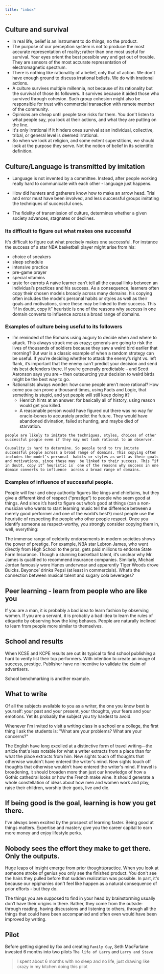```yaml
---
title: "inbox"
---
```


## Culture and survival
- In real life, belief is an instrument to do things, no the product. 
- The purpose of our perception system is not to produce the most accurate representation of reality; rather than one most useful for survival. Your eyes orient the best possible way and get out of trouble. They are sensors of the most accurate representation of electromagnetic spectrum.
- There is nothing like rationality of a belief, only that of action. We don't have enough ground to discuss irrational beliefs. We do with irrational actions.
- A culture survives multiple millennia, not because of its rationality but the survival of those its followers. It survives because it aided those who survived through cohesion. Such group cohesion might also be responsible for trust with commercial transaction with remote member of the community. 
- Opinions are cheap until people take risks for them. You don't listen to what people say, you look at their actions, and what they are putting on the line.
- It's only irrational if it hinders ones survival at an individual, collective, tribal, or general level is deemed irrational.
- So when we look at religion, and some extent superstitions, we should look at the purpose they serve. Not the notion of belief in its scientific definition.

## Culture/Language is transmitted by imitation
- Language is not invented by a committee. Instead, after people working really hard to communicate with each other - language just happens.

- How did hunters and gatherers know how to make an arrow head. Trial and error must have been involved, and less successful groups imitating the techniques of successful ones.

- The fidelity of transmission of culture, determines whether a given society advances, stagnates or declines.

### Its difficult to figure out what makes one successful
It's difficult to figure out what precisely makes one successful. For instance the success of a star NBA basketball player might arise from his:
- choice of sneakers
- sleep schedule
- intensive practice
- pre-game prayer
- special vitamins
- taste for carrots
 A naïve learner can’t  tell all the causal links between an individual’s practices and his  success. As a consequence, learners often copy their chosen models  broadly across many domains. his copying often includes the model’s personal  habits or styles as well as their goals and motivations, since these may  be linked to their success. This “if in doubt, copy it” heuristic is  one of the reasons why success in one domain converts to influence  across a broad range of domains.

### Examples of culture being useful to its followers 
- I’m reminded of the Romans using augury to decide when and where to  attack. This always struck me as crazy; generals are going to risk the  lives of thousands of soldiers because they saw a weird bird earlier  that morning? But war is a classic example of when a random strategy can  be useful. If you’re deciding whether to attack the enemy’s right vs.  left flank, it’s important that the enemy can’t predict your decision  and send his best defenders there. If you’re generally predictable – and  Scott Aaronson says you are – then outsourcing your decision to weird  birds might be the best way to go.
- Rationalists always wonder: how come people aren’t more rational? How  come you can prove a thousand times, using Facts and Logic, that  something is stupid, and yet people will still keep doing it?
    - Henrich hints at an answer: for basically all of history, using reason would get you killed.
    - A reasonable person would have figured out there was no way for  oracle-bones to accurately predict the future. They would have abandoned  divination, failed at hunting, and maybe died of starvation.

```
people are likely to imitate the techniques, styles, choices of other successful people even if they may not look rational to an observer.
```

```
Causality is hard to determine. So people tend to try imitate successful people across a broad range of domains. This copying often includes the model’s personal  habits or styles as well as their goals and motivations, since these may  be linked to their success. This “if in doubt, copy it” heuristic is  one of the reasons why success in one domain converts to influence  across a broad range of domains.
```

### Examples of influence of successful people.
People will fear and obey authority figures like kings  and chieftains, but they give a different kind of respect (“prestige”)  to people who seem good at things. And since it’s hard to figure out  who’s good at things (can a non-musician who wants to start learning  music tell the difference between a merely good performer and one of the  world’s best?) most people use the heuristic of respecting the people  who other people respect. Once you identify someone as respect-worthy,  you strongly consider copying them in, well, everything: 

The immense range of celebrity endorsements in modern societies shows  the power of prestige. For example, NBA star Lebron James, who went  directly from High School to the pros, gets paid millions to endorse  State Farm Insurance. Though a stunning basketball talent, it’s unclear  why Mr. James is qualified to recommend insurance companies. Similarly,  Michael Jordan famously wore Hanes underwear and apparently Tiger Woods  drove Buicks. Beyonce’ drinks Pepsi (at least in commercials). What’s  the connection between musical talent and sugary cola beverages? 

## Peer learning - learn from people who are like you
If you are a man, it is  probably a bad idea to learn fashion by observing women. If you are a  servant, it is probably a bad idea to learn the rules of etiquette by  observing how the king behaves. People are naturally inclined to learn  from people more similar to themselves.


## School and results
When KCSE and KCPE results are out its typical to find school publishing a hard to verify list their top performers. With intention to create an image of success, prestige.
Publisher have no incentive to validate the claim of advertisers.

 School benchmarking is another example.

 ## What to write
 Of all the subjects available to you as a writer, the one you know best is yourself: your past and your present, your thoughts, your fears and your emotions.  Yet its probably the subject you try hardest to avoid.

Whenever I'm invited to visit a writing class in a school or a college, the first thing I ask the students is: "What are your problems? What are your concerns?"

The English have long excelled at a distinctive form of travel writing—the article that's less notable for what a writer extracts from a place than for what the place extracts from him. New sights touch off thoughts that otherwise wouldn't have entered the writer's mind. New sights touch off thoughts that otherwise wouldn't have entered the writer's mind. If travel is broadening, it should broaden more than just our knowledge of how a Gothic cathedral looks or how the French make wine. It should generate a whole constellation of ideas about how men and women work and play, raise their children, worship their gods, live and die.

## If being good is the goal, learning is how you get there.
I’ve always been excited by the prospect of learning faster. Being good at things matters. Expertise and mastery give you the career capital to earn more money and enjoy lifestyle perks.

## Nobody sees the effort they make to get there. Only the outputs.
Huge leaps of insight emerge from prior thought/practice. When you look at someone stroke of genius you only see the finished product. You don't see the hairs they pulled before that sudden realization was possible. In part, it's because our epiphanies don't feel like happen as a natural consequence of prior efforts - but they do.

The things you are supposed to find in your head by brainstorming usually don’t have their origins in there. Rather, they come from the outside: through reading, having discussions and listening to others, through all the things that could have been accompanied and often even would have been improved by writing. 

## Pilot
Before getting signed by fox and creating `Family Guy`, Seth MacFarlane invested 6 months into two pilots `The life of Larry` and `Larry and Steve`
> I spent about 6 months with no sleep and no life, just drawing like crazy in my kitchen doing this pilot